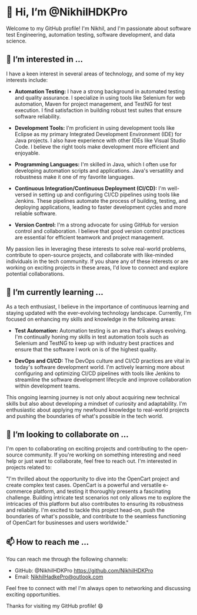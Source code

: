 # 👋 Hi, I’m @NikhilHDKPro

Welcome to my GitHub profile! I'm Nikhil, and I'm passionate about software test Engineering, automation testing, software development, and data science.

## 👀 I’m interested in ...

I have a keen interest in several areas of technology, and some of my key interests include:

- **Automation Testing:** I have a strong background in automated testing and quality assurance. I specialize in using tools like Selenium for web automation, Maven for project management, and TestNG for test execution. I find satisfaction in building robust test suites that ensure software reliability.

- **Development Tools:** I'm proficient in using development tools like Eclipse as my primary Integrated Development Environment (IDE) for Java projects. I also have experience with other IDEs like Visual Studio Code. I believe the right tools make development more efficient and enjoyable.

- **Programming Languages:** I'm skilled in Java, which I often use for developing automation scripts and applications. Java's versatility and robustness make it one of my favorite languages.

- **Continuous Integration/Continuous Deployment (CI/CD):** I'm well-versed in setting up and configuring CI/CD pipelines using tools like Jenkins. These pipelines automate the process of building, testing, and deploying applications, leading to faster development cycles and more reliable software.

- **Version Control:** I'm a strong advocate for using GitHub for version control and collaboration. I believe that good version control practices are essential for efficient teamwork and project management.

My passion lies in leveraging these interests to solve real-world problems, contribute to open-source projects, and collaborate with like-minded individuals in the tech community. If you share any of these interests or are working on exciting projects in these areas, I'd love to connect and explore potential collaborations.

## 🌱 I’m currently learning ...

As a tech enthusiast, I believe in the importance of continuous learning and staying updated with the ever-evolving technology landscape. Currently, I'm focused on enhancing my skills and knowledge in the following areas:

- **Test Automation:** Automation testing is an area that's always evolving. I'm continually honing my skills in test automation tools such as Selenium and TestNG to keep up with industry best practices and ensure that the software I work on is of the highest quality.

- **DevOps and CI/CD:** The DevOps culture and CI/CD practices are vital in today's software development world. I'm actively learning more about configuring
  and optimizing CI/CD pipelines with tools like Jenkins to streamline the software development lifecycle and improve collaboration within development teams.

This ongoing learning journey is not only about acquiring new technical skills but also about developing a mindset of curiosity and adaptability. I'm enthusiastic about applying my newfound knowledge to real-world projects and pushing the boundaries of what's possible in the tech world.

## 💞️ I’m looking to collaborate on ...

I'm open to collaborating on exciting projects and contributing to the open-source community. If you're working on something interesting and need help or just want to collaborate, feel free to reach out. I'm interested in projects related to:

"I'm thrilled about the opportunity to dive into the OpenCart project and create complex test cases. OpenCart is a powerful and versatile e-commerce platform, and testing it thoroughly presents a fascinating challenge. Building intricate test scenarios not only allows me to explore the intricacies of this platform but also contributes to ensuring its robustness and reliability. I'm excited to tackle this project head-on, push the boundaries of what's possible, and contribute to the seamless functioning of OpenCart for businesses and users worldwide."

## 📫 How to reach me ...

You can reach me through the following channels:

- GitHub: @NikhilHDKPro https://github.com/NikhilHDKPro
- Email: NikhilHadkePro@outlook.com

Feel free to connect with me! I'm always open to networking and discussing exciting opportunities.

Thanks for visiting my GitHub profile! 😄

